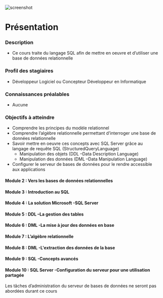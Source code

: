
![screenshot](https://github.com/AzzRun/ENI-Project-s/blob/master/SQL%20Server/screenshot.png?raw=true)
# Présentation
### Description
  * Ce cours traite du langage SQL afin de mettre en oeuvre et d’utiliser une base de données relationnelle
### Profil des stagiaires
  * Développeur Logiciel ou Concepteur Développeur en Informatique
### Connaissances préalables
  * Aucune
### Objectifs à atteindre
  * Comprendre les principes du modèle relationnel
  * Comprendre l’algèbre relationnelle permettant d’interroger une base de données relationnelle
  * Savoir mettre en oeuvre ces concepts avec SQL Server grâce au langage de requête SQL (StructuredQueryLanguage)
    * Manipulation des objets (DDL –Data Description Language)
    * Manipulation des données (DML –Data Manipulation Language)
  * Configurer le serveur de bases de données pour le rendre accessible aux applications
  
#### Module 2 : Vers les bases de données relationnelles
#### Module 3 : Introduction au SQL
#### Module 4 : La solution Microsoft -SQL Server
#### Module 5 : DDL –La gestion des tables
#### Module 6 : DML -La mise à jour des données en base
#### Module 7 : L’algèbre relationnelle
#### Module 8 : DML -L'extraction des données de la base
#### Module 9 : SQL -Concepts avancés
#### Module 10 : SQL Server -Configuration du serveur pour une utilisation partagée
Les tâches d’administration du serveur de bases de données ne seront pas abordées durant ce cours
